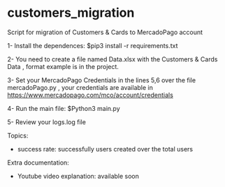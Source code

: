 # customers_migration
Script for migration of Customers &amp; Cards to MercadoPago account

1- Install the dependences: $pip3 install -r requirements.txt

2- You need to create a file named Data.xlsx with the Customers & Cards Data , format example is in the project.

3- Set your MercadoPago Credentials in the lines 5,6 over the file mercadoPago.py , your credentials are available in https://www.mercadopago.com/mco/account/credentials

4- Run the main file: $Python3 main.py

5- Review your logs.log file

Topics:

- success rate: successfully users created over the total users

Extra documentation:

- Youtube video explanation: available soon
